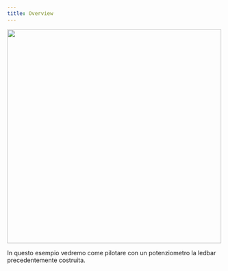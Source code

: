 ```yaml
---
title: Overview
---
```

<img src="http://projects.ebmstore.it/images/ledbar-potentiometer/2.jpg" alt="" style="width: 500px;"/>

In questo esempio vedremo come pilotare con un potenziometro la ledbar precedentemente costruita.